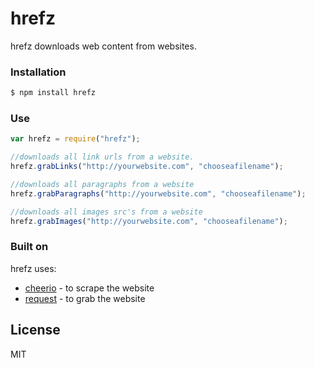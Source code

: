 # hrefz

hrefz downloads web content from websites.


### Installation

```sh
$ npm install hrefz
```

### Use

```javascript
var hrefz = require("hrefz");

//downloads all link urls from a website.
hrefz.grabLinks("http://yourwebsite.com", "chooseafilename");

//downloads all paragraphs from a website
hrefz.grabParagraphs("http://yourwebsite.com", "chooseafilename");

//downloads all images src's from a website
hrefz.grabImages("http://yourwebsite.com", "chooseafilename");

```

### Built on

hrefz uses:

* [cheerio](https://github.com/cheeriojs/cheerio) - to scrape the website
* [request](https://github.com/request/request) - to grab the website

License
----

MIT
